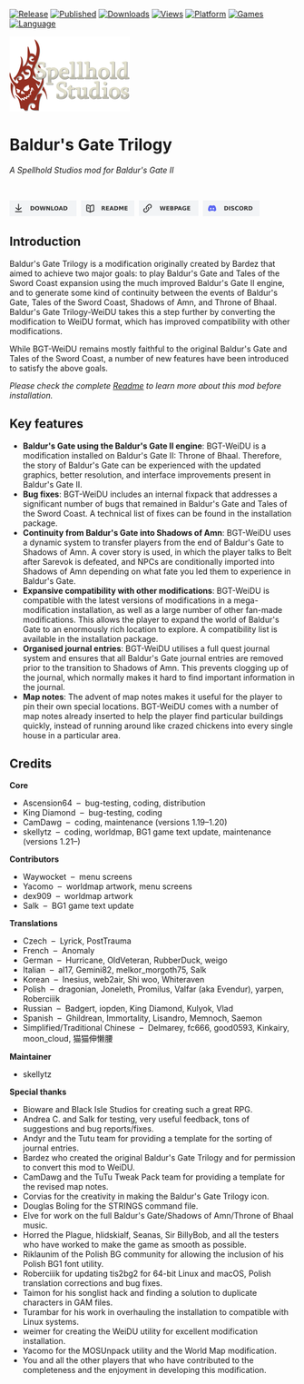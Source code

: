 [![Release](https://img.shields.io/github/v/release/Spellhold-Studios/BGT-WeiDU?include_prereleases&color=%2392403a)](https://github.com/Spellhold-Studios/BGT-WeiDU/releases/latest)
[![Published](https://img.shields.io/github/release-date/Spellhold-Studios/BGT-WeiDU?display_date=published_at&label=published&color=%2392403a)](https://github.com/Spellhold-Studios/BGT-WeiDU/releases/latest)
[![Downloads](https://img.shields.io/github/downloads/Spellhold-Studios/BGT-WeiDU/total?color=%2392403a)](https://github.com/Spellhold-Studios/BGT-WeiDU/releases)
[![Views](https://badges.pufler.dev/visits/Spellhold-Studios/BGT-WeiDU?label=views&color=%2392403a)](https://github.com/Spellhold-Studios/BGT-WeiDU/releases)
[![Platform](https://img.shields.io/badge/platform-Windows%20%a0%20macOS%20%a0%20Linux%20%a0%20Project%20Infinity-%2392403a)](https://github.com/Spellhold-StudiosBGT-WeiDU/releases)
[![Games](https://img.shields.io/badge/games-BG2%20%a0%20BGT-%2392403a)](https://github.com/Spellhold-Studios/BGT-WeiDU/releases)
[![Language](https://img.shields.io/badge/language-en%20%a0%20cs%20%a0%20de%20%a0%20es%20%a0%20fr%20%a0%20it%20%a0%20ja%20%a0%20ko%20%a0%20pl%20%a0%20ru%20%a0%20zh--CN%20%a0%20zh--TW-%2392403a)](https://github.com/Spellhold-Studios/BGT-WeiDU/releases)

<!--
Badges white space separator: %20%a0%20
Badges ":" (colon) symbol: %3A
Badges "-" (hyphen) symbol: --
Games full list: BG1 BG2 BGT BG%3AEE SoD BG2%3AEE EET IWD1 IWD2 IWD%3AEE PST PST%3AEE
IETF language tags: https://spellhold-studios.github.io/readmes/template-basic/ietf-lang-tags.pdf
Why some badges update slowly: https://github.com/pujux/badge-it/issues/78
-->

<picture>
  <source media="(prefers-color-scheme: dark)" srcset="https://raw.githubusercontent.com/Spellhold-Studios/Spellhold-Studios.github.io/main/assets/images/shs-corner-logo.svg" />
  <source media="(prefers-color-scheme: light)" srcset="https://raw.githubusercontent.com/Spellhold-Studios/Spellhold-Studios.github.io/main/assets/images/shs-corner-logo.svg" />
  <img alt="SHS logo" src="https://raw.githubusercontent.com/Spellhold-Studios/Spellhold-Studios.github.io/main/assets/images/shs-corner-logo.svg" width="212" height="132">
</picture>

# Baldur's Gate Trilogy

*A Spellhold Studios mod for Baldur's Gate&nbsp;II*

<br>

[<img alt="Download" src="https://raw.githubusercontent.com/Spellhold-Studios/Spellhold-Studios.github.io/main/assets/buttons/download.svg" height="28">](https://github.com/Spellhold-Studios/BGT-WeiDU/releases/latest)&nbsp;
[<img alt="Readme" src="https://raw.githubusercontent.com/Spellhold-Studios/Spellhold-Studios.github.io/main/assets/buttons/readme.svg" height="28">](https://spellhold-studios.github.io/readmes/bgt-weidu/[english]bgtreadme.htm)&nbsp;
[<img alt="Webpage" src="https://raw.githubusercontent.com/Spellhold-Studios/Spellhold-Studios.github.io/main/assets/buttons/webpage.svg" height="28">](https://spellhold-studios.github.io/)&nbsp;
[<img alt="Discord" src="https://raw.githubusercontent.com/Spellhold-Studios/Spellhold-Studios.github.io/main/assets/buttons/discord-blue.svg" height="28">](https://discord.gg/pE2Njbdb2a)

## Introduction

Baldur's Gate Trilogy is a modification originally created by Bardez that aimed to achieve two major goals: to play Baldur's Gate and Tales of the Sword Coast expansion using the much improved Baldur's Gate II engine, and to generate some kind of continuity between the events of Baldur's Gate, Tales of the Sword Coast, Shadows of Amn, and Throne of Bhaal. Baldur's Gate Trilogy-WeiDU takes this a step further by converting the modification to WeiDU format, which has improved compatibility with other modifications.

While BGT-WeiDU remains mostly faithful to the original Baldur's Gate and Tales of the Sword Coast, a number of new features have been introduced to satisfy the above goals.

*Please check the complete [Readme](https://spellhold-studios.github.io/readmes/bgt-weidu/[english]bgtreadme.htm) to learn more about this mod before installation.*

## Key features

- **Baldur's Gate using the Baldur's Gate II engine**: BGT-WeiDU is a modification installed on Baldur's Gate II: Throne of Bhaal. Therefore, the story of Baldur's Gate can be experienced with the updated graphics, better resolution, and interface improvements present in Baldur's Gate II.
- **Bug fixes**: BGT-WeiDU includes an internal fixpack that addresses a significant number of bugs that remained in Baldur's Gate and Tales of the Sword Coast. A technical list of fixes can be found in the installation package.
- **Continuity from Baldur's Gate into Shadows of Amn**: BGT-WeiDU uses a dynamic system to transfer players from the end of Baldur's Gate to Shadows of Amn. A cover story is used, in which the player talks to Belt after Sarevok is defeated, and NPCs are conditionally imported into Shadows of Amn depending on what fate you led them to experience in Baldur's Gate.
- **Expansive compatibility with other modifications**: BGT-WeiDU is compatible with the latest versions of modifications in a mega-modification installation, as well as a large number of other fan-made modifications. This allows the player to expand the world of Baldur's Gate to an enormously rich location to explore. A compatibility list is available in the installation package.
- **Organised journal entries**: BGT-WeiDU utilises a full quest journal system and ensures that all Baldur's Gate journal entries are removed prior to the transition to Shadows of Amn. This prevents clogging up of the journal, which normally makes it hard to find important information in the journal.
- **Map notes**: The advent of map notes makes it useful for the player to pin their own special locations. BGT-WeiDU comes with a number of map notes already inserted to help the player find particular buildings quickly, instead of running around like crazed chickens into every single house in a particular area.

## Credits

<!-- double space after each credits **Heading** if you don't need lists -->

**Core**  

- Ascension64 &nbsp;&ndash;&nbsp; bug-testing, coding, distribution
- King Diamond &nbsp;&ndash;&nbsp; bug-testing, coding
- CamDawg &nbsp;&ndash;&nbsp; coding, maintenance (versions 1.19–1.20)
- skellytz &nbsp;&ndash;&nbsp; coding, worldmap, BG1 game text update, maintenance (versions 1.21–)

**Contributors**  

- Waywocket &nbsp;&ndash;&nbsp; menu screens
- Yacomo &nbsp;&ndash;&nbsp; worldmap artwork, menu screens
- dex909 &nbsp;&ndash;&nbsp; worldmap artwork
- Salk &nbsp;&ndash;&nbsp; BG1 game text update

**Translations**

- Czech &nbsp;&ndash;&nbsp; Lyrick, PostTrauma
- French &nbsp;&ndash;&nbsp; Anomaly
- German &nbsp;&ndash;&nbsp; Hurricane, OldVeteran, RubberDuck, weigo
- Italian &nbsp;&ndash;&nbsp; al17, Gemini82, melkor_morgoth75, Salk
- Korean &nbsp;&ndash;&nbsp; Inesius, web2air, Shi woo, Whiteraven
- Polish &nbsp;&ndash;&nbsp; dragonian, Joneleth, Promilus, Valfar (aka Evendur), yarpen, Roberciiik
- Russian &nbsp;&ndash;&nbsp; Badgert, iopden, King Diamond, Kulyok, Vlad
- Spanish &nbsp;&ndash;&nbsp; Ghildrean, Immortality, Lisandro, Memnoch, Saemon
- Simplified/Traditional Chinese &nbsp;&ndash;&nbsp; Delmarey, fc666, good0593, Kinkairy, moon_cloud, 猫猫伸懒腰

**Maintainer**  

- skellytz

**Special thanks**  

- Bioware and Black Isle Studios for creating such a great RPG.
- Andrea C. and Salk for testing, very useful feedback, tons of suggestions and bug reports/fixes.
- Andyr and the Tutu team for providing a template for the sorting of journal entries.
- Bardez who created the original Baldur's Gate Trilogy and for permission to convert this mod to WeiDU.
- CamDawg and the TuTu Tweak Pack team for providing a template for the revised map notes.
- Corvias for the creativity in making the Baldur's Gate Trilogy icon.
- Douglas Boling for the STRINGS command file.
- Elve for work on the full Baldur's Gate/Shadows of Amn/Throne of Bhaal music.
- Horred the Plague, hlidskialf, Seanas, Sir BillyBob, and all the testers who have worked to make the game as smooth as possible.
- Riklaunim of the Polish BG community for allowing the inclusion of his Polish BG1 font utility.
- Roberciiik for updating tis2bg2 for 64-bit Linux and macOS, Polish translation corrections and bug fixes.
- Taimon for his songlist hack and finding a solution to duplicate characters in GAM files.
- Turambar for his work in overhauling the installation to compatible with Linux systems.
- weimer for creating the WeiDU utility for excellent modification installation.
- Yacomo for the MOSUnpack utility and the World Map modification.
- You and all the other players that who have contributed to the completeness and the enjoyment in developing this modification.
